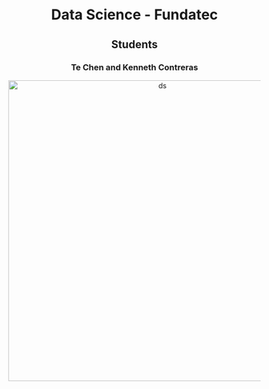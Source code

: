 <h1 align="center">Data Science - Fundatec</h1>

<h2 align="center">Students</h2>

<h3 align="center">Te Chen and Kenneth Contreras</h3>

<div align="center"><img src="https://i.pinimg.com/originals/98/28/0c/98280c9ae6e97b29681fccbf04e57117.gif" alt="ds" width="600" height="600"/> </div>
